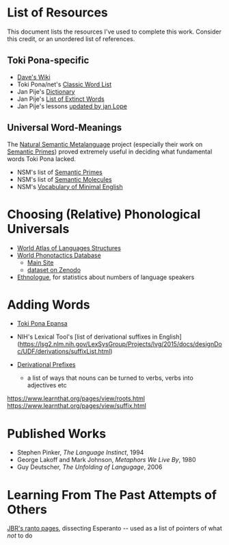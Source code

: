 List of Resources
=================

This document lists the resources I've used to complete this work.
Consider this credit, or an unordered list of references.

Toki Pona-specific
----

* [Dave's Wiki](https://aiki.pbworks.com/w/browse/#view=ViewAllObjects)
* Toki Pona/net's [Classic Word List](http://tokipona.net/tp/ClassicWordList.aspx)
* Jan Pije's [Dictionary](http://tokipona.net/tp/janpije/dictionary.php)
* Jan Pije's [List of Extinct Words](http://tokipona.net/tp/janpije/extinctwords.php)
* Jan Pije's lessons [updated by jan Lope](https://github.com/jan-Lope/Toki_Pona_lessons_English/)

Universal Word-Meanings
------

The [Natural Semantic Metalanguage](https://en.wikipedia.org/wiki/Natural_semantic_metalanguage) project 
(especially their work on [Semantic Primes](https://en.wikipedia.org/wiki/Semantic_primes))
 proved extremely useful in deciding what fundamental words Toki Pona lacked.

* NSM's list of [Semantic Primes](https://intranet.secure.griffith.edu.au/schools-departments/natural-semantic-metalanguage/what-is-nsm/semantic-primes)
* NSM's list of [Semantic Molecules](https://intranet.secure.griffith.edu.au/schools-departments/natural-semantic-metalanguage/what-is-nsm/semantic-molecules)
* NSM's [Vocabulary of Minimal English](https://intranet.secure.griffith.edu.au/schools-departments/natural-semantic-metalanguage/minimal-english)


Choosing (Relative) Phonological Universals
=======

* [World Atlas of Languages Structures](http://wals.info)
* [World Phonotactics Database](https://core.ac.uk/display/144657287)
	- [Main Site](http://phonotactics.anu.edu.au/)
	- [dataset on Zenodo](https://zenodo.org/record/815506)
* [Ethnologue](https://www.ethnologue.com/), for statistics about numbers of language speakers

Adding Words
====

* [Toki Pona Epansa](https://tpe.neocities.org/)

* NIH's Lexical Tool's [list of derivational suffixes in English]
(https://lsg2.nlm.nih.gov/LexSysGroup/Projects/lvg/2015/docs/designDoc/UDF/derivations/suffixList.html)
* [Derivational Prefixes](https://lexsrv3.nlm.nih.gov/LexSysGroup/Projects/lvg/2012/docs/designDoc/UDF/derivations/prefixList.html)
	- a list of ways that nouns can be turned to verbs, verbs into adjectives etc

https://www.learnthat.org/pages/view/roots.html
https://www.learnthat.org/pages/view/suffix.html

Published Works
========

* Stephen Pinker, *The Language Instinct*, 1994
* George Lakoff and Mark Johnson, *Metaphors We Live By*, 1980
* Guy Deutscher, *The Unfolding of Langugage*, 2006

Learning From The Past Attempts of Others
======

[JBR's ranto pages](http://jbr.me.uk/ranto/), dissecting Esperanto -- used as a list of pointers of what *not* to do